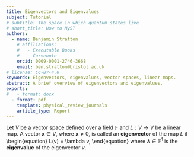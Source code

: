 ```yaml
---
title: Eigenvectors and Eigenvalues
subject: Tutorial
# subtitle: The space in which quantum states live
# short_title: How to MyST
authors:
  - name: Benjamin Stratton
    # affiliations:
    #   - Executable Books
    #   - Curvenote
    orcid: 0009-0001-2746-3668
    email: ben.stratton@bristol.ac.uk
# license: CC-BY-4.0
keywords: Eigenvectors, eigenvalues, vector spaces, linear maps. 
abstract: A brief overview of eigenvectors and eigenvalues.   
exports:
#   - format: docx
  - format: pdf
    template: physical_review_journals
    article_type: Report
---
```


Let $V$ be a vector space defined over a field $\mathbb{F}$ and $L: V \rightarrow V$ be a linear map. A vector $\bm{x}~\in~V$, where $\bm{x} \neq 0$, is called an **eigenvector** of the map $L$ if 
\begin{equation}
L(v) = \lambda v,
\end{equation}
where $\lambda~\in~\mathbb{F}^{1}$ is the **eigenvalue** of the eigenvector $v$.

